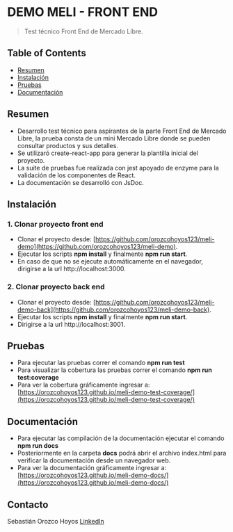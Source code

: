 # DEMO MELI - FRONT END
> Test técnico Front End de Mercado Libre.

## Table of Contents
* [Resumen](#resumen)
* [Instalación](#instalación)
* [Pruebas](#pruebas)
* [Documentación](#documentación)
<!-- * [License](#license) -->

## Resumen
- Desarrollo test técnico para aspirantes de la parte Front End de Mercado Libre, la prueba consta de un mini Mercado Libre donde se pueden consultar productos y sus detalles.
- Se utilizaró create-react-app para generar la plantilla inicial del proyecto.
- La suite de pruebas fue realizada con jest apoyado de enzyme para la validación de los componentes de React.
- La documentación se desarrolló con JsDoc.


## Instalación

### 1. Clonar proyecto front end
- Clonar el proyecto desde: [https://github.com/orozcohoyos123/meli-demo](https://github.com/orozcohoyos123/meli-demo).
- Ejecutar los scripts **npm install** y finalmente **npm run start**.
- En caso de que no se ejecute automáticamente en el navegador, dirigirse a la url http://localhost:3000.

### 2. Clonar proyecto back end
- Clonar el proyecto desde: [https://github.com/orozcohoyos123/meli-demo-back](https://github.com/orozcohoyos123/meli-demo-back).
- Ejecutar los scripts **npm install** y finalmente **npm run start**.
- Dirigirse a la url http://localhost:3001.

## Pruebas
- Para ejecutar las pruebas correr el comando **npm run test**
- Para visualizar la cobertura las pruebas correr el comando **npm run test:coverage**
- Para ver la cobertura gráficamente ingresar a: [https://orozcohoyos123.github.io/meli-demo-test-coverage/](https://orozcohoyos123.github.io/meli-demo-test-coverage/)

## Documentación
- Para ejecutar las compilación de la documentación ejecutar el comando **npm run docs**
- Posteriormente en la carpeta **docs** podrá abrir el archivo index.html para verificar la documentación desde un navegador web.
- Para ver la documentación gráficamente ingresar a: [https://orozcohoyos123.github.io/meli-demo-docs/](https://orozcohoyos123.github.io/meli-demo-docs/)

## Contacto
Sebastián Orozco Hoyos [LinkedIn](www.linkedin.com/in/sebastian-orozco-hoyos)
